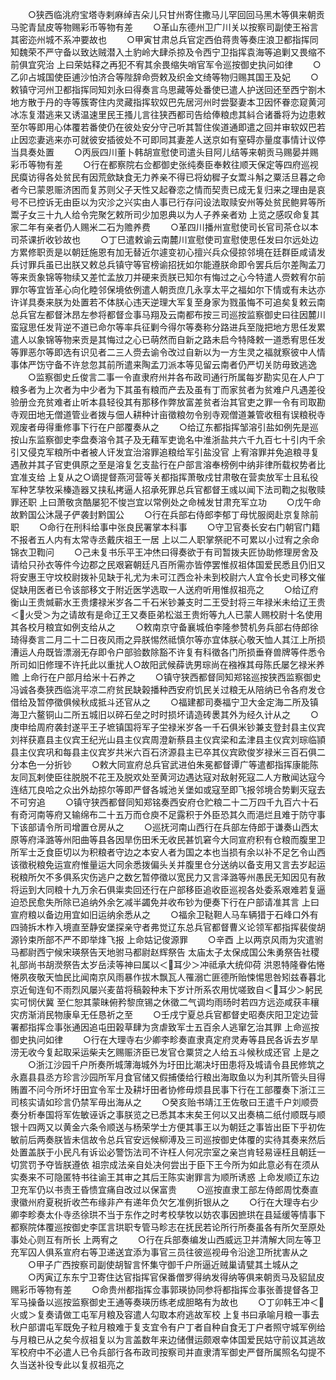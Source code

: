 <!-- { "loadSidebar": true } -->
　　○狭西临洮府宝塔寺剌麻绰吉朵儿只甘州寄住撒马儿罕回回马黑木等俱来朝贡马驼青鼠皮等物赐彩币等物有差
　　○革山东德州卫广川关以按察司副使王裕言其密迩州城不系冲要故也
　　○甲寅甘肃总兵官定西伯蒋贵等奏庄浪卫都指挥同知魏荣不严守备以致达贼潜入土豹岭大肆杀掠及令西宁卫指挥袁海等追剿又畏缩不前俱宜究治  上曰荣姑释之再犯不宥其余畏缩失哨官军令巡按御史执问如律
　　○乙卯占城国使臣逋沙怕济合等陛辞命赍敕及织金文绮等物归赐其国王及妃
　　○敕镇守河州卫都指挥同知刘永曰得奏言乌思藏等处番使已遣人护送回还至西宁劄木地方散于丹的寺等簇寄住内灵藏指挥软奴巴先居河州时尝娶妻本卫因怀眷恋窥黄河冰冻复潜逃来又诱温速里民王搔儿言往狭西都司告给俸粮虑其紏合诸番将为边患敕至尔等即用心体覆若番使仍在彼处安分守己听其暂住俟道通即遣之回并审软奴巴若止因恋妻逃来亦可就彼安插彼处不可即同其妻差人送京如有窒碍亦量度事情计议停当具奏处置
　　○丙辰四川董卜韩胡宣慰使司遣头目阿儿结等来朝贡马赐晏并赐彩币等物有差
　　○行在都察院右佥都御史张纯奏臣奉敕往顺天保定等四府巡视民瘼访得各处贫民有因荒歛缺食无力养亲不得已将幼穉子女鬻斗斛之粟活旦暮之命者今已蒙恩赈济困而复苏则父子天性又起眷恋之情而契责已成无复归来之理由是哀号不已控诉无由臣以为灾沴之兴实由人事已行存问设法取赎安州等处贫民鲍昇等所鬻子女三十九人给令完聚乞敕所司少加恩典以为人子养亲者劝  上览之感叹命复其家二年有亲者仍人赐米二石为赡养费
　　○革四川播州宣慰使司长官司茶仓以本司茶课折收钞故也
　　○丁巳遣敕谕云南麓川宣慰使司宣慰使思任发曰尔远处边方累修职贡是以朝廷施恩有加无替近尔遽变初心擅兴兵众侵掠邻境在廷群臣咸请发兵讨罪兵虽已出朕又敕总兵镇守等官榜谕招抚如尔能遵朕命即令罢兵后尔差陶孟刀等来贡象锦等物续又差忙孟放刀并硬来贡朕已知尔有悔过之心今特遣人赍敕宥尔前罪尔等宜皆革心向化睦邻保境依例遣人朝贡庶几永享太平之福如尔下情或有未达亦许详具奏来朕为处置若不体朕心违天逆理大军复至身家为戮虽悔不可追矣复敕云南总兵官左都督沐昂左参将都督佥事马翔及云南都布按三司巡按监察御史曰往因麓川蛮寇思任发背逆不道已命尔等率兵征剿今得尔等奏称分路进兵至陇把地方思任发累遣人以象锦等物来贡是其悔过之心已萌然而自新之路未启今特降敕一道悉宥思任发等罪恶尔等即选有识见者二三人赍去谕令改过自新以为一方生灵之福就察彼中人情事体严饬守备不许怠忽其前所遣来陶孟刀派本等见留云南者仍严切关防毋致逃逸
　　○监察御史丘俊言二事一令直隶府州并各布政司通行所属每岁勘实见在人户丁粮多者为上次者为中少者为下其虽有粮而产去及虽有丁而家贫者为贫难户凡遇差役验册佥充贫难者止听本县轻役其有那移作弊放富差贫者治其官吏之罪一令有司取勘寺观田地无僧道管业者拨与佃人耕种计亩徵粮勿令别寺观僧道兼管收租有误粮税寺观废者毋得重修事下行在户部覆奏从之
　　○给辽东都指挥邹溶引盐如例先是巡按山东监察御史李盘奏溶令其子及无藉军吏诡名中淮浙盐共六千九百七十引内千余引又侵克军粮所中者被人讦发宜治溶罪追粮给军引盐没官  上宥溶罪并免追粮寻复遇赦并其子官吏俱原之至是溶复乞支盐行在户部言溶奉榜例中纳非律所载权势者比宜准支给  上复从之○谪提督燕河营等关都指挥萧敬戍甘肃敬在营卖放军士且私役军种艺孳牧采榛造器又挟私拷逼人招承死罪总兵官都督王彧以闻下法司鞫之拟敬赎罪还职  上曰萧敬贪酷屡犯不悛岂宜以常例处之命械发甘肃充军立功
　　○戊午命故黔国公沐晟子俨袭封黔国公
　　○行在兵部右侍郎李郁丁母忧服阕赴京复除前职
　　○命行在刑科给事中张良民署掌本科事
　　○守卫官奏长安右门朝官门籍不报者五人内有太常寺丞戴庆祖王一居  上以二人职掌祭祀不可累以小过宥之余命锦衣卫鞫问
　　○己未复书乐平王冲烋曰得奏欲于有司暂拨夫匠协助修理房舍及请给只孙衣等件今边郡之民艰窘朝廷凡百所需亦皆停罢惟叔祖体国爱民悉且仍旧又将安惠王守坟校尉拨补见缺于礼尤为未可江西佥补未到校尉六人宜令长史司移文催促缺用医者已令该部移文于附近医学选取一人送府听用惟叔祖亮之
　　○给辽府衡山王贵煘蕲水王贵熡禄米岁各二千石米钞兼支时二王受封将三年禄米未给辽王贵＜火受＞为之请故有是命辽王又奏臣弟松滋王贵烆等九人已蒙人赐校尉十名使用其各校月粮宜如例支给从之
　　○敕南京守备襄城伯李隆参赞机务兵部右侍郎徐琦得奏言二月二十二日夜风雨之异朕惕然祗慎尔等亦宜体朕心敬天恤人其江上所损漕运人舟既皆漂溺无存即令户部验数除豁不许复有科徵各门所损垂脊兽牌等件悉令所司如旧修理不许托此以重扰人○故阳武候薛诜男琮尚在襁褓其母陈氏屡乞禄米养赡  上命行在户部月给米十石养之
　　○镇守狭西都督同知郑铭巡按狭西监察御史冯诚各奏狭西临洮平凉二府贫民缺榖播种西安府饥民关过粮无从陪纳已令各府发仓借给及暂停徵俱候秋成抵斗还官从之
　　○福建都司奏福宁卫大金定海二所及镇海卫六鳌铜山二所五城旧以碎石垒之时时损坏请造砖褁其外为经久计从之
　　○庚申给周府袭封遂平王子墌镇国将军子坣禄米岁各一千石俱米钞兼支登封县主仪宾刘祥获嘉县主仪宾王纪光山县主仪宾周澄新蔡县主仪宾梁和孟津县主仪宾刘琮临頴县主仪宾巩和每县主仪宾岁共米六百石济源县主已卒其仪宾欧俊岁禄米三百石俱二分本色一分折钞
　　○敕大同宣府总兵官武进伯朱冕都督谭广等遣都指挥康能陈友同瓦剌使臣往脱脱不花王及脱欢处至黄河边遇达寇对敌射死寇二人方散闻达寇今连结兀良哈之众出外劫掠尔等即严督各城池关堡如或寇至即飞报邻境合势剿灭寇去不可穷追
　　○镇守狭西都督同知郑铭奏西安府仓贮粮二十二万四千九百六十石有奇河南等府又输绵布二十五万而仓庾不足露积于外臣恐其久而浥烂且难于防守事下该部请令所司增置仓房从之
　　○巡抚河南山西行在兵部左侍郎于谦奏山西太原等府泽潞等州阳曲等县各因旱伤田禾无收民甚饥窘今大同宣府积有仓粮而腹里卫所军士乏食臣切以为积粮者守边之本安人者为国之本也当损有余以补不足乞令山西该徵税粮免运宣府惟量运大同余悉拨偏头关并腹里仓分送纳以备支用又言去岁起运税粮所欠不多俱系灾伤逃户之数乞暂停徵以宽民力又言泽潞等州愚民无知因见有赦将运到大同粮十九万余石俱粜卖回还行在户部移臣追收臣巡视各处委系艰难若复逼迫恐民愈失所除已追纳外余乞减半蠲免并收布钞为便奏下行在户部请准其言  上曰宣府粮以备边用宜如旧运纳余悉从之
　　○福余卫鞑靼人马车辆猎于石峰口外有四骑拆木柞入境直至静安堡探亲守者弗觉辽东总兵官都督曹义论领军都指挥裴俊胡源钤束所部不严不即举烽飞报  上命姑记俊源罪
　　○辛酉  上以两京风雨为灾遣驸马都尉西宁候宋瑛祭告天地驸马都尉赵辉祭告  太庙太子太保成国公朱勇祭告社稷礼部尚书胡濙祭告太岁岳渎等神曰属以＜耳少＞冲祗承大统仰荷  洪恩特隆眷佑惓惓夙夜敬天恤民比闻南京风雨暴作拔木飘瓦人罹溺亡匪德所贻悚惕思咎矧兹春暮北京近甸连旬不雨烈风屡兴麦苗将稿榖种未下岁计所系农用忧嗟致自＜耳少＞躬民实可悯伏冀  至仁恕其蒙昧俯矜黎庶锡之休徵二气调均雨旸时若四方远迩咸获丰穰灾疠渐消民物康阜无任恳祈之至
　　○壬戌宁夏总兵官都督史昭奏庆阳卫定边营署都指挥佥事张通因追屯田榖草肆为贪虐致军士五百余人逃窜乞治其罪  上命巡按御史执问如律
　　○行在大理寺右少卿李畛奏直隶真定府灵寿等县民各诉去岁旱涝无收今复起取采运柴夫乞赐赈济臣已发官仓粟贷之人给五斗候秋成还官  上是之
　　○浙江沙园千户所奏所城薄海城外为圩田比潮决圩田患将及城请令县民修筑之永嘉县县丞方珍言沙园所军月食官储又假捕倭给行粮出海取鱼以为利其所管头目得贿置不问今所坏圩田宜令军士及耕圩田者协修毋烦县民事下行在工部覆奏下浙江三司核实请如珍言仍禁军毋出海从之
　　○癸亥贻书靖江王佐敬曰王遣千户刘顺赍奏分析奉国将军佐敏诬诉之事朕览之已悉其本末矣王何以又出奏槁二纸付顺既与顺银十四两又以黄金六条令顺送与杨荣学士方便其事王以为朝廷之事皆出臣下乎初佐敏前后两奏朕皆未信故令总兵官安远候柳溥及三司巡按御史体覆的实待其奏来然后处置盖朕于小民凡有诉讼必警饬法司不许枉人何况宗室之亲岂肯轻易诬枉且朝廷一切赏罚予夺皆朕遵依  祖宗成法亲自处决何尝出于臣下王今所为如此意必有在须从实奏来不可隐匿特书往谕王其审之其后王陈实谢罪言为顺所诱惑  上命发顺辽东边卫充军仍以书责王昏愦宜痛自改过以保富贵
　　○巡按直隶工部左侍郎周忱奏直隶徽州府夏税折收苎布缘非产有递年负欠乞准例折银从之
　　○行在大理寺右少卿李畛奏太仆寺丞徐珙不当于东作之时考校孳牧以妨农事因摭珙在县延缓等情事下都察院体覆巡按御史李匡言珙职专管马畛志在抚民若论所行所奏虽各有所欠至原处事处心则互有所长  上两宥之
　　○行在兵部奏编发山西威远卫并清解大同左等卫充军囚人俱系宣府右等卫递送宜添为事官三员往彼巡视毋令沿途卫所扰害从之
　　○甲子广西按察司副使胡智言怀集守御千户所逼近贼巢请甓其土城从之
　　○丙寅辽东东宁卫寄住达官指挥官保番僧罗得纳发得纳等俱来朝贡马及貂鼠皮赐彩币等物有差
　　○命贵州都指挥佥事郭瑛协同参将都指挥佥事张善提督各卫军马操备以巡按监察御史王通等奏瑛历练老成胆略有为故也
　　○丁卯韩王冲＜火或＞复奏请做工屯军月粮及容遣人勾取本府逃故军校  上复书曰承喻月粮一事去秋户部谓屯军既免子粒月粮难于复支宜令有户丁者自种自食无丁户者照守城军例给与月粮已从之矣今叔祖复以为言盖数年来边储儧运颇艰幸体国爱民姑守前议其逃故军校府中不必遣人已令兵部行各布政司按察司并直隶清军御史严督所属照名勾提不久当送补役专此以复叔祖亮之
